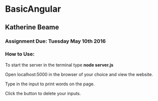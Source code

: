 # BasicAngular
## Katherine Beame
### Assignment Due: Tuesday May 10th 2016

### How to Use:

To start the server in the terminal type **node server.js**

Open localhost:5000 in the browser of your choice and view the website.

Type in the input to print words on the page.

Click the button to delete your inputs.
